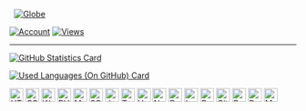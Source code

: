 &nbsp;&nbsp;[![Globe](https://github.githubassets.com/images/icons/emoji/unicode/1f30d.png)][website]

[![Account](https://img.shields.io/badge/Account-%7EKVibe.-04A8C3.svg?style=flat&logo=github&cacheSeconds=3600)](https://github.com/badges/shields)
[![Views](https://komarev.com/ghpvc/?username=kenny-kvibe&color=04A8C3&style=flat&label=Views)](https://github.com/antonkomarev/github-profile-views-counter)

---

[![GitHub Statistics Card](https://github-readme-stats-eta-green.vercel.app/api?username=kenny-kvibe&show_icons=true&include_all_commits=true&disable_animations=false&line_height=26&title_color=00BDD7&text_color=F1F1F1&icon_color=00BDD7&bg_color=40,0E1217,00353D,1C3D58&hide_border=true&cache_seconds=3600&locale=en&border_radius=5&custom_title=GitHub+Statistics)](https://github.com/anuraghazra/github-readme-stats)

[![Used Languages (On GitHub) Card](https://github-readme-stats-eta-green.vercel.app/api/top-langs/?username=kenny-kvibe&langs_count=14&layout=compact&card_width=445&exclude_repo=kenny-kvibe&title_color=00BDD7&text_color=F1F1F1&icon_color=00BDD7&bg_color=40,0E1217,00353D,1C3D58&hide_border=true&cache_seconds=3600&locale=en&border_radius=5&custom_title=Used+Languages+%28On+GitHub%29)](https://github.com/anuraghazra/github-readme-stats)

<!--
[![Coding Activity (Since 8. Jun. 2021) Card](https://github-readme-stats-eta-green.vercel.app/api/wakatime?username=kennykvibe&layout=compact&line_height=26&langs_count=28&title_color=00BDD7&text_color=F1F1F1&icon_color=00BDD7&bg_color=40,0E1217,00353D,1C3D58&hide_border=true&cache_seconds=3600&border_radius=5&custom_title=Coding+Activity+%28Since+8.+June+2021%29)][wakatime-profile]
-->

[<img height="24" width="24" alt="HTML5" title="HTML5" src="https://simpleicons.org/icons/html5.svg" />](https://en.wikipedia.org/wiki/HTML5)
[<img height="24" width="24" alt="CSS" title="CSS" src="https://simpleicons.org/icons/css3.svg" />](https://en.wikipedia.org/wiki/CSS)
[<img height="24" width="24" alt="Wordpress" title="Wordpress" src="https://simpleicons.org/icons/wordpress.svg" />](https://en.wikipedia.org/wiki/WordPress)
[<img height="24" width="24" alt="PHP" title="PHP" src="https://simpleicons.org/icons/php.svg" />](https://en.wikipedia.org/wiki/PHP)
[<img height="24" width="24" alt="MySQL" title="MySQL" src="https://simpleicons.org/icons/mysql.svg" />](https://en.wikipedia.org/wiki/MySQL)
[<img height="24" width="24" alt="SQLite" title="SQLite" src="https://simpleicons.org/icons/sqlite.svg" />](https://en.wikipedia.org/wiki/SQLite)
[<img height="24" width="24" alt="JavaScript" title="JavaScript" src="https://simpleicons.org/icons/javascript.svg" />](https://en.wikipedia.org/wiki/JavaScript)
[<img height="24" width="24" alt="TypeScript" title="TypeScript" src="https://simpleicons.org/icons/typescript.svg" />](https://en.wikipedia.org/wiki/TypeScript)
[<img height="24" width="24" alt="Vue.js" title="Vue" src="https://simpleicons.org/icons/vuedotjs.svg" />](https://en.wikipedia.org/wiki/Vue.js)
[<img height="24" width="24" alt="Node.js" title="NodeJS" src="https://simpleicons.org/icons/nodedotjs.svg" />](https://en.wikipedia.org/wiki/Node.js)
[<img height="24" width="24" alt="Python" title="Python" src="https://simpleicons.org/icons/python.svg" />](https://en.wikipedia.org/wiki/Python_(programming_language))
[<img height="24" width="24" alt="Lua" title="Lua" src="https://simpleicons.org/icons/lua.svg" />](https://en.wikipedia.org/wiki/Lua_(programming_language))
[<img height="24" width="24" alt="Rust" title="Rust" src="https://simpleicons.org/icons/rust.svg" />](https://en.wikipedia.org/wiki/Rust_(programming_language))
[<img height="24" width="24" alt="Git" title="Git" src="https://simpleicons.org/icons/git.svg" />](https://en.wikipedia.org/wiki/Git)
[<img height="24" width="24" alt="Bash" title="Bash" src="https://simpleicons.org/icons/gnubash.svg" />](https://en.wikipedia.org/wiki/Bash_(Unix_shell))
[<img height="24" width="24" alt="PowerShell" title="PowerShell" src="https://simpleicons.org/icons/powershell.svg" />](https://en.wikipedia.org/wiki/PowerShell)
[<img height="24" width="24" alt="MarkDown" title="MarkDown" src="https://simpleicons.org/icons/markdown.svg" />](https://en.wikipedia.org/wiki/Markdown)


<!-- [website]: https://kvibe.pro -->
[website]: https://github.com
[wakatime-profile]: https://wakatime.com/@kennykvibe
[github-repository]: https://github.com/kenny-kvibe/kenny-kvibe
